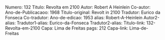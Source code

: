 Numero: 132
Titulo: Revolta em 2100
Autor: Robert A Heinlein
Co-autor: 
Ano-de-Publicacaoo: 1968
Titulo-original: Revolt in 2100
Tradutor: Eurico da Fonseca
Co-tradutor: 
Ano-de-edicao: 1953
alias: Robert-A-Heinlein
Autor2-alias: 
Tradutor1-alias: Eurico-da-Fonseca
Tradutor2-alias: 
Titulo-link: 132-Revolta-em-2100
Capa: Lima de Freitas
pags: 212
Capa-link: Lima-de-Freitas